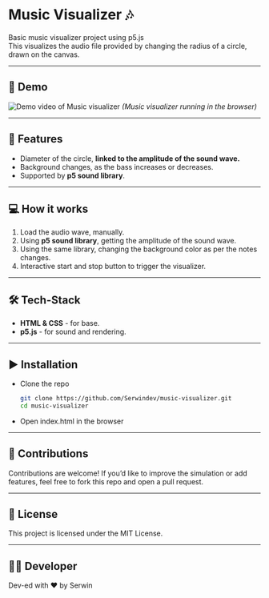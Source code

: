 # Music Visualizer 🎶
Basic music visualizer project using p5.js \
This visualizes the audio file provided by changing the radius of a circle, drawn on the canvas.

---

## 🎥 Demo

![Demo video of Music visualizer]("./assets/demo.gif)
*(Music visualizer running in the browser)*

---

## 🚀 Features
- Diameter of the circle, **linked to the amplitude of the sound wave.**
- Background changes, as the bass increases or decreases.
- Supported by **p5 sound library**.

---

## 💻 How it works
1. Load the audio wave, manually.
2. Using **p5 sound library**, getting the amplitude of the sound wave.
3. Using the same library, changing the background color as per the notes changes.
4. Interactive start and stop button to trigger the visualizer.

---

## 🛠 Tech-Stack
- **HTML & CSS** - for base.
- **p5.js** - for sound and rendering.

---

## ▶ Installation
- Clone the repo
    ```bash
    git clone https://github.com/Serwindev/music-visualizer.git
    cd music-visualizer

- Open index.html in the browser

---

## 🤝 Contributions

Contributions are welcome! If you’d like to improve the simulation or add features, feel free to fork this repo and open a pull request.

---

## 📜 License

This project is licensed under the MIT License.

---

## 👨‍💻 Developer

Dev-ed with ❤️ by Serwin

